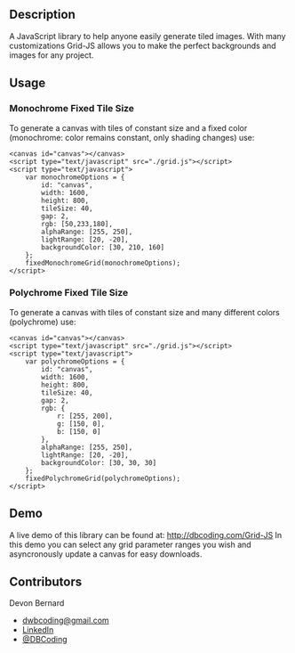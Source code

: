 ## Description
A JavaScript library to help anyone easily generate tiled images. With many customizations Grid-JS allows you to make the perfect backgrounds and images for any project.

## Usage
### Monochrome Fixed Tile Size
To generate a canvas with tiles of constant size and a fixed color (monochrome: color remains constant, only shading changes) use:
```
<canvas id="canvas"></canvas>
<script type="text/javascript" src="./grid.js"></script>
<script type="text/javascript">
	var monochromeOptions = {
		id: "canvas",
		width: 1600,
		height: 800,
		tileSize: 40,
		gap: 2,
		rgb: [50,233,180],
		alphaRange: [255, 250],
		lightRange: [20, -20],
		backgroundColor: [30, 210, 160]
	};
	fixedMonochromeGrid(monochromeOptions);
</script>
```
### Polychrome Fixed Tile Size
To generate a canvas with tiles of constant size and many different colors (polychrome) use:
```
<canvas id="canvas"></canvas>
<script type="text/javascript" src="./grid.js"></script>
<script type="text/javascript">
	var polychromeOptions = {
		id: "canvas",
		width: 1600,
		height: 800,
		tileSize: 40,
		gap: 2,
		rgb: {
			r: [255, 200],
			g: [150, 0],
			b: [150, 0]
		},
		alphaRange: [255, 250],
		lightRange: [20, -20],
		backgroundColor: [30, 30, 30]
	};	
	fixedPolychromeGrid(polychromeOptions);	
</script>
```

## Demo
A live demo of this library can be found at: http://dbcoding.com/Grid-JS
In this demo you can select any grid parameter ranges you wish and asyncronously update a canvas for easy downloads.

## Contributors
Devon Bernard
* dwbcoding@gmail.com
* [LinkedIn](https://www.linkedin.com/in/devonbernard)
* [@DBCoding](https://www.twitter.com/DBCoding)